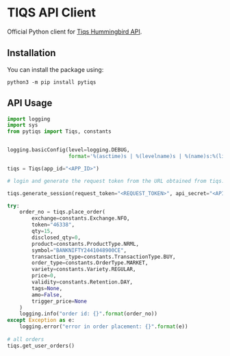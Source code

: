 # TIQS API Client

Official Python client for [Tiqs Hummingbird API](https://docs.tiqs.in/documentation/).

## Installation

You can install the package using:
```
python3 -m pip install pytiqs
```

## API Usage

```python
import logging
import sys
from pytiqs import Tiqs, constants


logging.basicConfig(level=logging.DEBUG,
                    format='%(asctime)s | %(levelname)s | %(name)s:%(lineno)d | %(message)s')

tiqs = Tiqs(app_id="<APP_ID>")

# login and generate the request token from the URL obtained from tiqs.login_url()

tiqs.generate_session(request_token="<REQUEST_TOKEN>", api_secret="<API_SECRET>")

try:
    order_no = tiqs.place_order(
        exchange=constants.Exchange.NFO,
        token="46338",
        qty=15,
        disclosed_qty=0,
        product=constants.ProductType.NRML,
        symbol="BANKNIFTY2441048900CE",
        transaction_type=constants.TransactionType.BUY,
        order_type=constants.OrderType.MARKET,
        variety=constants.Variety.REGULAR,
        price=0,
        validity=constants.Retention.DAY,
        tags=None,
        amo=False,
        trigger_price=None
    )
    logging.info("order id: {}".format(order_no))
except Exception as e:
    logging.error("error in order placement: {}".format(e))
    
# all orders
tiqs.get_user_orders()

```

